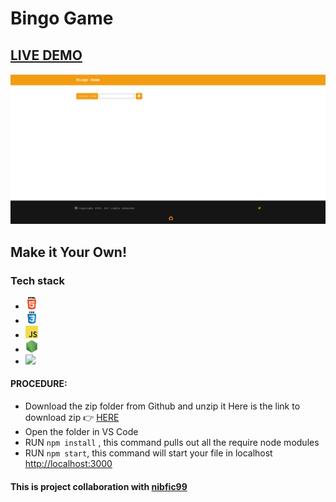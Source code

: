 # Bingo Game

## <a href="https://bingo-games.herokuapp.com/">LIVE DEMO</a>


![Bingo](bingo.png?raw=true "Bingo")

## Make it Your Own!

### Tech stack
- <img height="20" src="https://raw.githubusercontent.com/github/explore/80688e429a7d4ef2fca1e82350fe8e3517d3494d/topics/html/html.png">
- <img height="20" src="https://raw.githubusercontent.com/github/explore/80688e429a7d4ef2fca1e82350fe8e3517d3494d/topics/css/css.png">
- <img height="20" src="https://raw.githubusercontent.com/github/explore/80688e429a7d4ef2fca1e82350fe8e3517d3494d/topics/javascript/javascript.png">
- <img height="20" src="https://raw.githubusercontent.com/github/explore/80688e429a7d4ef2fca1e82350fe8e3517d3494d/topics/nodejs/nodejs.png">
- <img height="20" src="https://avatars.githubusercontent.com/u/10566080?s=200&v=4">

#### PROCEDURE:
- Download the zip folder from Github and unzip it
Here is the link to download zip 👉
<a href='https://github.com/avinashboy/Bingo-games'>HERE</a>
- Open the folder in VS Code
- RUN <code>npm install</code> , this command pulls out all the require node modules
- RUN <code>npm start</code>, this command will start your file in localhost <a href="http://localhost:3000">http://localhost:3000</a>

#### This is project collaboration with <a href="https: //github.com/nibfic99">nibfic99</a>
